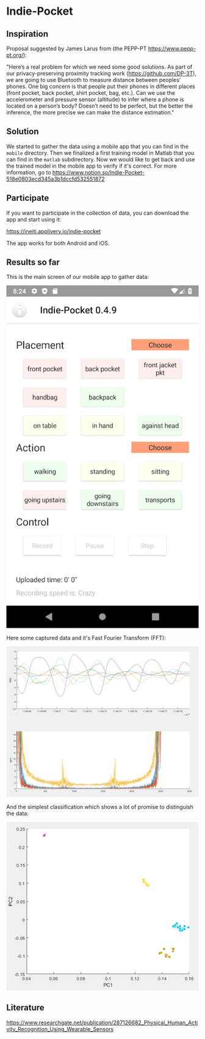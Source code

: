 # Indie-Pocket

## Inspiration
Proposal suggested by James Larus from (the PEPP-PT https://www.pepp-pt.org/): 

"Here’s a real problem for which we need some good solutions. 
    As part of our privacy-preserving proximity tracking work (https://github.com/DP-3T), we 
    are going to use Bluetooth to measure distance between peoples’ phones. 
    One big concern is that people put their phones in different places 
    (front pocket, back pocket, shirt pocket, bag, etc.). 
    Can we use the accelerometer and pressure sensor (altitude) to infer where a phone is located on a person’s body? 
    Doesn’t need to be perfect, but the better the inference, the more precise we can make the distance estimation."

## Solution

We started to gather the data using a mobile app that you can find in the `mobile` directory.
Then we finalized a first training model in Matlab that you can find in the `matlab` subdirectory.
Now we would like to get back and use the trained model in the mobile app to verify if it's correct.
For more information, go to https://www.notion.so/Indie-Pocket-518e0803ecd345a3b1dccfd532551872

## Participate

If you want to participate in the collection of data, you can download the app and start using it:

https://ineiti.applivery.io/indie-pocket

The app works for both Android and iOS.

## Results so far

This is the main screen of our mobile app to gather data:

![Indie-Pocket Mobile App](images/mobile-record.png)

Here some captured data and it's Fast Fourier Transform (FFT):

![IMU and FFT](images/IMU-FFT.png)

And the simplest classification which shows a lot of promise to distinguish the data:

![PC Classifier](images/PC-Classifier.png)

## Literature
https://www.researchgate.net/publication/287126682_Physical_Human_Activity_Recognition_Using_Wearable_Sensors
